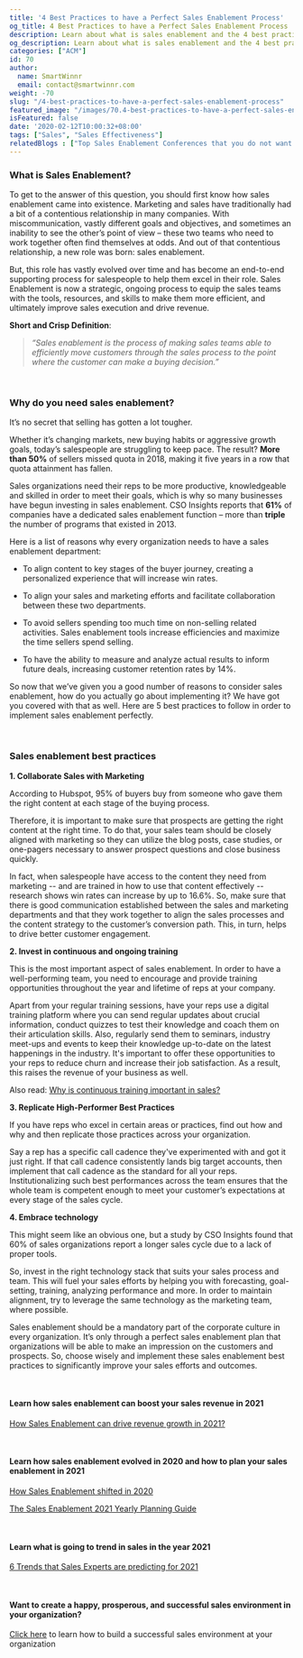 ```yaml
---
title: '4 Best Practices to have a Perfect Sales Enablement Process'
og_title: 4 Best Practices to have a Perfect Sales Enablement Process
description: Learn about what is sales enablement and the 4 best practices to achieve a perfect sales enablement process which ensures the success of your business
og_description: Learn about what is sales enablement and the 4 best practices to achieve a perfect sales enablement process which ensures the success of your business
categories: ["ACM"]
id: 70
author:
  name: SmartWinnr
  email: contact@smartwinnr.com
weight: -70
slug: "/4-best-practices-to-have-a-perfect-sales-enablement-process"
featured_image: "/images/70.4-best-practices-to-have-a-perfect-sales-enablement-process.jpg"
isFeatured: false
date: '2020-02-12T10:00:32+08:00'
tags: ["Sales", "Sales Effectiveness"]
relatedBlogs : ["Top Sales Enablement Conferences that you do not want to miss in 2020", "43 Sales Statistics that you must know to Sell Smarter in 2019", "Why continuous training is important in sales?", "Microlearning as a supplement for LMS", "Scenarios where Video Coaching is used commonly", "Sales Contest Part 2: How to design Sales Contest for a New Product Launch"]
---
```


### **What is Sales Enablement?**

To get to the answer of this question, you should first know how sales enablement came into existence. Marketing and sales have traditionally had a bit of a contentious relationship in many companies. With miscommunication, vastly different goals and objectives, and sometimes an inability to see the other’s point of view – these two teams who need to work together often find themselves at odds. And out of that contentious relationship, a new role was born: sales enablement.

But, this role has vastly evolved over time and has become an end-to-end supporting process for salespeople to help them excel in their role. Sales Enablement is now a strategic, ongoing process to equip the sales teams with the tools, resources, and skills to make them more efficient, and ultimately improve sales execution and drive revenue. 

**Short and Crisp Definition**:

> _“Sales enablement is the process of making sales teams able to efficiently move customers through the sales process to the point where the customer can make a buying decision.”_

<br>

### **Why do you need sales enablement?**

It’s no secret that selling has gotten a lot tougher. 

Whether it’s changing markets, new buying habits or aggressive growth goals, today’s salespeople are struggling to keep pace. The result? **More than 50%** of sellers missed quota in 2018, making it five years in a row that quota attainment has fallen.

Sales organizations need their reps to be more productive, knowledgeable and skilled in order to meet their goals, which is why so many businesses have begun investing in sales enablement. CSO Insights reports that **61%** of companies have a dedicated sales enablement function – more than **triple** the number of programs that existed in 2013.

Here is a list of reasons why every organization needs to have a sales enablement department:

* To align content to key stages of the buyer journey, creating a personalized experience that will increase win rates.

* To align your sales and marketing efforts and facilitate collaboration between these two departments.

* To avoid sellers spending too much time on non-selling related activities. Sales enablement tools increase efficiencies and maximize the time sellers spend selling.

* To have the ability to measure and analyze actual results to inform future deals, increasing customer retention rates by 14%.

So now that we’ve given you a good number of reasons to consider sales enablement, how do you actually go about implementing it? We have got you covered with that as well. Here are 5 best practices to follow in order to implement sales enablement perfectly.

<br>

### **Sales enablement best practices**

**1. Collaborate Sales with Marketing**

According to Hubspot, 95% of buyers buy from someone who gave them the right content at each stage of the buying process.

Therefore, it is important to make sure that prospects are getting the right content at the right time. To do that, your sales team should be closely aligned with marketing so they can utilize the blog posts, case studies, or one-pagers necessary to answer prospect questions and close business quickly.

In fact, when salespeople have access to the content they need from marketing -- and are trained in how to use that content effectively -- research shows win rates can increase by up to 16.6%.
So, make sure that there is good communication established between the sales and marketing departments and that they work together to align the sales processes and the content strategy to the customer’s conversion path. This, in turn, helps to drive better customer engagement.

**2. Invest in continuous and ongoing training**

This is the most important aspect of sales enablement. In order to have a well-performing team, you need to encourage and provide training opportunities throughout the year and lifetime of reps at your company. 

Apart from your regular training sessions, have your reps use a digital training platform where you can send regular updates about crucial information, conduct quizzes to test their knowledge and coach them on their articulation skills. Also, regularly send them to seminars, industry meet-ups and events to keep their knowledge up-to-date on the latest happenings in the industry. It's important to offer these opportunities to your reps to reduce churn and increase their job satisfaction. As a result, this raises the revenue of your business as well.

Also read: [Why is continuous training important in sales?](https://smartwinnr.com/post/why-continuous-training-is-important-in-sales/)

**3. Replicate High-Performer Best Practices**

If you have reps who excel in certain areas or practices, find out how and why and then replicate those practices across your organization. 

Say a rep has a specific call cadence they've experimented with and got it just right. If that call cadence consistently lands big target accounts, then implement that call cadence as the standard for all your reps.
Institutionalizing such best performances across the team ensures that the whole team is competent enough to meet your customer’s expectations at every stage of the sales cycle.

**4. Embrace technology**

This might seem like an obvious one, but a study by CSO Insights found that 60% of sales organizations report a longer sales cycle due to a lack of proper tools.

So, invest in the right technology stack that suits your sales process and team. This will fuel your sales efforts by helping you with forecasting, goal-setting, training, analyzing performance and more. In order to maintain alignment, try to leverage the same technology as the marketing team, where possible.

Sales enablement should be a mandatory part of the corporate culture in every organization. It’s only through a perfect sales enablement plan that organizations will be able to make an impression on the customers and prospects. So, choose wisely and implement these sales enablement best practices to significantly improve your sales efforts and outcomes.

<br>

#### **Learn how sales enablement can boost your sales revenue in 2021**

<a href="https://smartwinnr.com/post/how-sales-enablement-can-drive-revenue-growth-in-2021/" target="_blank" class="ml_custom_link">How Sales Enablement can drive revenue growth in 2021?</a>

<br>

#### **Learn how sales enablement evolved in 2020 and how to plan your sales enablement in 2021**

<a href="https://smartwinnr.com/post/sales-enablement-part-1-how-sales-enablement-shifted-in-2020/" target="_blank" class="ml_custom_link">How Sales Enablement shifted in 2020</a>

<a href="https://smartwinnr.com/post/sales-enablement-part-2-the-sales-enablement-2021-yearly-planning-guide/" target="_blank" class="ml_custom_link">The Sales Enablement 2021 Yearly Planning Guide</a>

<br>

#### **Learn what is going to trend in sales in the year 2021**

<a href="https://smartwinnr.com/post/6-trends-that-sales-experts-are-predicting-for-2021/" target="_blank" class="ml_custom_link">6 Trends that Sales Experts are predicting for 2021</a>

<br>

#### **Want to create a happy, prosperous, and successful sales environment in your organization?**

<a href="https://www.smartwinnr.com/post/how-to-build-a-successful-sales-environment/" target="_blank" class="ml_custom_link">Click here</a> to learn how to build a successful sales environment at your organization